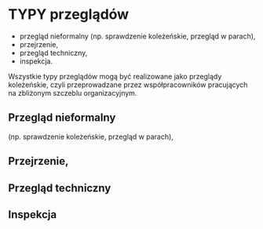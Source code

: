 # TYPY przeglądów

* przegląd nieformalny \(np. sprawdzenie koleżeńskie, przegląd w parach\),
* przejrzenie,
* przegląd techniczny,
* inspekcja.

Wszystkie typy przeglądów mogą być realizowane jako przeglądy koleżeńskie, czyli przeprowadzane przez współpracowników pracujących na zbliżonym szczeblu organizacyjnym.

## Przegląd nieformalny 

\(np. sprawdzenie koleżeńskie, przegląd w parach\), 

## Przejrzenie, 

## Przegląd techniczny

##  Inspekcja

